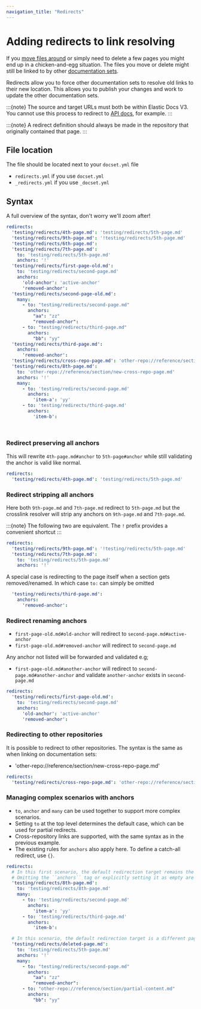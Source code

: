 ```yaml
---
navigation_title: "Redirects"
---
```

# Adding redirects to link resolving

If you [move files around](move.md) or simply need to delete a few pages you might end up in a chicken-and-egg situation. The files you move or delete might still be linked to by other [documentation sets](../configure/content-set/index.md).

Redirects allow you to force other documentation sets to resolve old links to their new location.
This allows you to publish your changes and work to update the other documentation sets.

:::{note}
The source and target URLs must both be within Elastic Docs V3.
You cannot use this process to redirect to [API docs](https://www.elastic.co/docs/api/), for example.
:::

:::{note}
A redirect definition should always be made in the repository that originally contained that page.
:::

## File location

The file should be located next to your `docset.yml` file

* `redirects.yml` if you use `docset.yml`
* `_redirects.yml` if you use `_docset.yml`

## Syntax

A full overview of the syntax, don't worry we'll zoom after!

```yaml
redirects:
  'testing/redirects/4th-page.md': 'testing/redirects/5th-page.md'
  'testing/redirects/9th-page.md': '!testing/redirects/5th-page.md'
  'testing/redirects/6th-page.md':
  'testing/redirects/7th-page.md':
    to: 'testing/redirects/5th-page.md'
    anchors: '!'
  'testing/redirects/first-page-old.md':
    to: 'testing/redirects/second-page.md'
    anchors:
      'old-anchor': 'active-anchor'
      'removed-anchor':
  'testing/redirects/second-page-old.md':
    many:
      - to: "testing/redirects/second-page.md"
        anchors:
          "aa": "zz"
          "removed-anchor":
      - to: "testing/redirects/third-page.md"
        anchors:
          "bb": "yy"
  'testing/redirects/third-page.md':
    anchors:
      'removed-anchor':
  'testing/redirects/cross-repo-page.md': 'other-repo://reference/section/new-cross-repo-page.md'
  'testing/redirects/8th-page.md':
    to: 'other-repo://reference/section/new-cross-repo-page.md'
    anchors: '!'
    many:
      - to: 'testing/redirects/second-page.md'
        anchors:
          'item-a': 'yy'
      - to: 'testing/redirects/third-page.md'
        anchors:
          'item-b': 
            
  
```

### Redirect preserving all anchors

This will rewrite `4th-page.md#anchor` to `5th-page#anchor` while still validating the 
anchor is valid like normal.

```yaml
redirects:
  'testing/redirects/4th-page.md': 'testing/redirects/5th-page.md'
```
### Redirect stripping all anchors

Here both `9th-page.md` and `7th-page.md` redirect to `5th-page.md` but the crosslink resolver
will strip any anchors on `9th-page.md` and `7th-page.md`.

:::{note}
The following two are equivalent. The `!` prefix provides a convenient shortcut
:::

```yaml
redirects:
  'testing/redirects/9th-page.md': '!testing/redirects/5th-page.md'
  'testing/redirects/7th-page.md':
    to: 'testing/redirects/5th-page.md'
    anchors: '!'
```

A special case is redirecting to the page itself when a section gets removed/renamed.
In which case `to:` can simply be omitted

```yaml
  'testing/redirects/third-page.md':
    anchors:
      'removed-anchor':
```

### Redirect renaming anchors

* `first-page-old.md#old-anchor` will redirect to `second-page.md#active-anchor`
* `first-page-old.md#removed-anchor` will redirect to `second-page.md`

Any anchor not listed will be forwarded and validated e.g;

* `first-page-old.md#another-anchor` will redirect to `second-page.md#another-anchor` and validate 
  `another-anchor` exists in `second-page.md`

```yaml
redirects:
  'testing/redirects/first-page-old.md':
    to: 'testing/redirects/second-page.md'
    anchors:
      'old-anchor': 'active-anchor'
      'removed-anchor':
```

### Redirecting to other repositories

It is possible to redirect to other repositories. The syntax is the same as when linking on documentation sets:

* 'other-repo://reference/section/new-cross-repo-page.md'

```yaml
redirects:
  'testing/redirects/cross-repo-page.md': 'other-repo://reference/section/new-cross-repo-page.md'
```

### Managing complex scenarios with anchors

* `to`, `anchor` and `many` can be used together to support more complex scenarios.
* Setting `to` at the top level determines the default case, which can be used for partial redirects.
* Cross-repository links are supported, with the same syntax as in the previous example.
* The existing rules for `anchors` also apply here. To define a catch-all redirect, use `{}`.

```yaml
redirects:
  # In this first scenario, the default redirection target remains the same page, with anchors being preserved. 
  # Omitting the ``anchors`` tag or explicitly setting it as empty are both supported.
  'testing/redirects/8th-page.md':
    to: 'testing/redirects/8th-page.md'
    many:
      - to: 'testing/redirects/second-page.md'
        anchors:
          'item-a': 'yy'
      - to: 'testing/redirects/third-page.md'
        anchors:
          'item-b':

  # In this scenario, the default redirection target is a different page, and anchors are dropped.
  'testing/redirects/deleted-page.md':
    to: 'testing/redirects/5th-page.md'
    anchors: '!'
    many:
      - to: "testing/redirects/second-page.md"
        anchors:
          "aa": "zz"
          "removed-anchor":
      - to: "other-repo://reference/section/partial-content.md"
        anchors:
          "bb": "yy"
```
